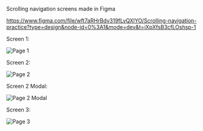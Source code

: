 Scrolling navigation screens made in Figma

https://www.figma.com/file/wft7aRHrBdv319fLvQXlYO/Scrolling-navigation-practice?type=design&node-id=0%3A1&mode=dev&t=iXpXfsB3cfLOshsp-1

Screen 1:

![Page 1](https://github.com/akelee/scrollingNavigationFrames/assets/80860409/61c0df50-461b-46bf-82f5-73b61b9c5991)

Screen 2:

![Page 2](https://github.com/akelee/scrollingNavigationFrames/assets/80860409/ed177329-670d-46cc-b7af-6fefae685b68)

Screen 2 Modal:

![Page 2 Modal](https://github.com/akelee/scrollingNavigationFrames/assets/80860409/50f50829-0ed6-4ba7-a8cd-3934497e6a32)

Screen 3:

![Page 3](https://github.com/akelee/scrollingNavigationFrames/assets/80860409/d7a60e23-56a2-4147-a36d-986b4376d15d)
